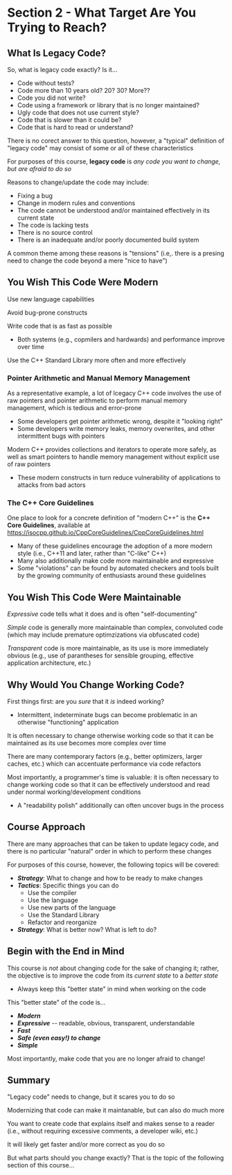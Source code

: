 # Section 2 - What Target Are You Trying to Reach?

## What Is Legacy Code?

So, what is legacy code exactly? Is it...
  * Code without tests?
  * Code more than 10 years old? 20? 30? More??
  * Code you did not write?
  * Code using a framework or library that is no longer maintained?
  * Ugly code that does not use current style?
  * Code that is slower than it could be?
  * Code that is hard to read or understand?

There is no corect answer to this question, however, a "typical" definition of "legacy code" may consist of some or all of these characteristics

For purposes of this course, **legacy code** is *any code you want to change, but are afraid to do so*

Reasons to change/update the code may include:
  * Fixing a bug
  * Change in modern rules and conventions
  * The code cannot be understood and/or maintained effectively in its current state
  * The code is lacking tests
  * There is no source control
  * There is an inadequate and/or poorly documented build system

A common theme among these reasons is "tensions" (i.e,. there is a presing need to change the code beyond a mere "nice to have")

## You Wish This Code Were Modern

Use new language capabilities

Avoid bug-prone constructs

Write code that is as fast as possible
  * Both systems (e.g., copmilers and hardwards) and performance improve over time

Use the C++ Standard Library more often and more effectively

### Pointer Arithmetic and Manual Memory Management

As a representative example, a lot of lcegacy C++ code involves the use of raw pointers and pointer arithmetic to perform manual memory management, which is tedious and error-prone
  * Some developers get pointer arithmetic wrong, despite it "looking right"
  * Some developers write memory leaks, memory overwrites, and other intermittent bugs with pointers

Modern C++ provides collections and iterators to operate more safely, as well as smart pointers to handle memory management without explicit use of raw pointers
  * These modern constructs in turn reduce vulnerability of applications to attacks from bad actors

### The C++ Core Guidelines

One place to look for a concrete definition of "modern C++" is the **C++ Core Guidelines**, available at https://isocpp.github.io/CppCoreGuidelines/CppCoreGuidelines.html
  * Many of these guidelines encourage the adoption of a more modern style (i.e., C++11 and later, rather than "C-like" C++)
  * Many also additionally make code more maintainable and expressive
  * Some "violations" can be found by automated checkers and tools built by the growing community of enthusiasts around these guidelines

## You Wish This Code Were Maintainable

*Expressive* code tells what it does and is often "self-documenting"

*Simple* code is generally more maintainable than complex, convoluted code (which may include premature optimzizations via obfuscated code)

*Transparent* code is more maintainable, as its use is more immediately obvious (e.g., use of parantheses for sensible grouping, effective application architecture, etc.)

## Why Would You Change Working Code?

First things first: are you *sure* that it *is* indeed working?
  * Intermittent, indeterminate bugs can become problematic in an otherwise "functioning" application

It is often necessary to change otherwise working code so that it can be maintained as its use becomes more complex over time

There are many contemporary factors (e.g., better optimizers, larger caches, etc.) which can accentuate performance via code refactors

Most importantly, a programmer's time is valuable: it is often necessary to change working code so that it can be effectively understood and read under normal working/development conditions
  * A "readability polish" additionally can often uncover bugs in the process

## Course Approach

There are many approaches that can be taken to update legacy code, and there is no particular "natural" order in which to perform these changes

For purposes of this course, however, the following topics will be covered:
  * ***Strategy***: What to change and how to be ready to make changes
  * ***Tactics***: Specific things you can do
    * Use the compiler
    * Use the language
    * Use new parts of the language
    * Use the Standard Library
    * Refactor and reorganize
  * ***Strategy***: What is better now? What is left to do?

## Begin with the End in Mind

This course is *not* about changing code for the sake of changing it; rather, the objective is to improve the code from its *current state* to a *better state*
  * Always keep this "better state" in mind when working on the code

This "better state" of the code is...
  * ***Modern***
  * ***Expressive*** -- readable, obvious, transparent, understandable
  * ***Fast***
  * ***Safe (even easy!) to change***
  * ***Simple***

Most importantly, make code that you are no longer afraid to change!

## Summary

"Legacy code" needs to change, but it scares you to do so

Modernizing that code can make it maintanable, but can also do much more

You want to create code that explains itself and makes sense to a reader (i.e., without requiring excessive comments, a developer wiki, etc.)

It will likely get faster and/or more correct as you do so

But what parts should you change exactly? That is the topic of the following section of this course...
